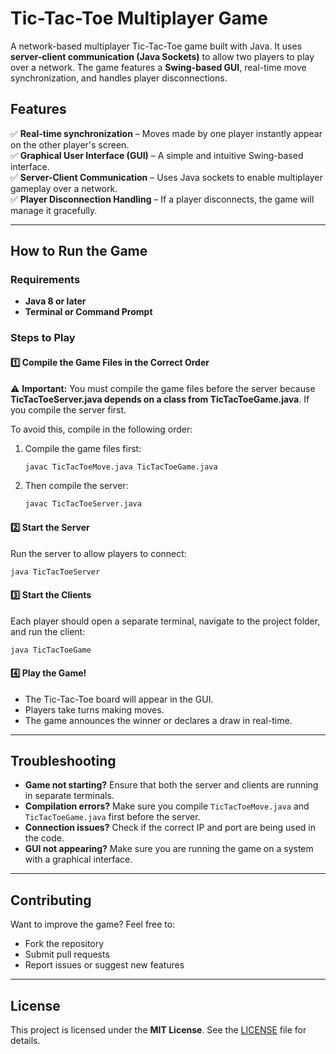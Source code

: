 
# Tic-Tac-Toe Multiplayer Game  

A network-based multiplayer Tic-Tac-Toe game built with Java. It uses **server-client communication (Java Sockets)** to allow two players to play over a network. The game features a **Swing-based GUI**, real-time move synchronization, and handles player disconnections.  

## Features  

✅ **Real-time synchronization** – Moves made by one player instantly appear on the other player's screen.  
✅ **Graphical User Interface (GUI)** – A simple and intuitive Swing-based interface.  
✅ **Server-Client Communication** – Uses Java sockets to enable multiplayer gameplay over a network.  
✅ **Player Disconnection Handling** – If a player disconnects, the game will manage it gracefully.  

---

## How to Run the Game  

### Requirements  

- **Java 8 or later**  
- **Terminal or Command Prompt**  

### Steps to Play  

#### 1️⃣ **Compile the Game Files in the Correct Order**  

⚠️ **Important:** You must compile the game files before the server because **TicTacToeServer.java depends on a class from TicTacToeGame.java**. If you compile the server first.

To avoid this, compile in the following order:  

1. Compile the game files first:  

   ```bash
   javac TicTacToeMove.java TicTacToeGame.java
   ```

2. Then compile the server:  

   ```bash
   javac TicTacToeServer.java
   ```

#### 2️⃣ **Start the Server**  

Run the server to allow players to connect:  

```bash
java TicTacToeServer
```

#### 3️⃣ **Start the Clients**  

Each player should open a separate terminal, navigate to the project folder, and run the client:  

```bash
java TicTacToeGame
```

#### 4️⃣ **Play the Game!**  

- The Tic-Tac-Toe board will appear in the GUI.  
- Players take turns making moves.  
- The game announces the winner or declares a draw in real-time.  

---

## Troubleshooting  

- **Game not starting?** Ensure that both the server and clients are running in separate terminals.  
- **Compilation errors?** Make sure you compile `TicTacToeMove.java` and `TicTacToeGame.java` first before the server.  
- **Connection issues?** Check if the correct IP and port are being used in the code.  
- **GUI not appearing?** Make sure you are running the game on a system with a graphical interface.  

---

## Contributing  

Want to improve the game? Feel free to:  
- Fork the repository  
- Submit pull requests  
- Report issues or suggest new features  

---

## License  

This project is licensed under the **MIT License**. See the [LICENSE](LICENSE) file for details.  
